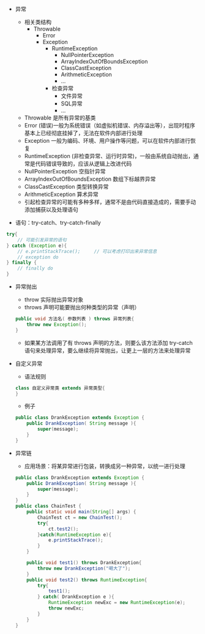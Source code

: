 
* 异常
    * 相关类结构
        * Throwable
            * Error
            * Exception
                * RuntimeException
                    * NullPointerException
                    * ArrayIndexOutOfBoundsException
                    * ClassCastException
                    * ArithmeticException
                    * ...
                * 检查异常
                    * 文件异常
                    * SQL异常
                    * ...
    * Throwable 是所有异常的基类
    * Error (错误)一般为系统错误（如虚拟机错误、内存溢出等），出现时程序基本上已经彻底挂掉了，无法在软件内部进行处理
    * Exception 一般为编码、环境、用户操作等问题，可以在软件内部进行恢复
    * RuntimeException (非检查异常、运行时异常)，一般由系统自动抛出，通常是代码错误导致的，应该从逻辑上改进代码
    * NullPointerException 空指针异常
    * ArrayIndexOutOfBoundsException 数组下标越界异常
    * ClassCastException 类型转换异常
    * ArithmeticException 算术异常
    * 引起检查异常的可能有多种多样，通常不是由代码直接造成的，需要手动添加捕获以及处理语句

* 语句：try-catch、try-catch-finally
```java
try{
    // 可能引发异常的语句
} catch (Exception e){
    // e.printStackTrace();     // 可以考虑打印出来异常信息
    // exception do
} finally {
    // finally do 
}
```

* 异常抛出
    * throw  实际抛出异常对象
    * throws 声明可能要抛出何种类型的异常（声明）
    ```java
    public void 方法名( 参数列表 ) throws 异常列表{
        throw new Exception();
    }
    ```
    * 如果某方法调用了有 throws 声明的方法，则要么该方法添加 try-catch 语句来处理异常，要么继续将异常抛出，让更上一层的方法来处理异常

* 自定义异常
    * 语法规则
    ```java
    class 自定义异常类 extends 异常类型{
    }
    ```
    * 例子
    ```java
    public class DrankException extends Exception {
        public DrankException( String message ){
            super(message);
        }
    }
    ```

* 异常链
    * 应用场景：将某异常进行包装，转换成另一种异常，以统一进行处理
    ```java
    public class DrankException extends Exception {
        public DrankException( String message ){
            super(message);
        }
    }
    public class ChainTest {
        public static void main(String[] args) {
            ChainTest ct = new ChainTest();
            try{
                ct.test2();
            }catch(RuntimeException e){
                e.printStackTrace();
            }
        }

        public void test1() throws DrankException{
            throw new DrankException("喝大了");
        }
        public void test2() throws RuntimeException{
            try{
                test1();            
            } catch( DrankException e ){
                RuntimeException newExc = new RuntimeException(e);
                throw newExc;
            }
        }
    }
    ```




